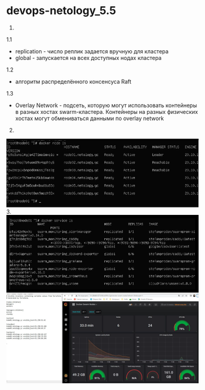 # devops-netology_5.5
1. 

1.1
- replication - число реплик задается вручную для кластера  
- global - запускается на всех доступных нодах кластера  

1.2  
- алгоритм распределённого консенсуса Raft  

1.3  
- Overlay Network - подсеть, которую могут использовать контейнеры в разных хостах swarm-кластера. Контейнеры на разных физических хостах могут обмениваться данными по overlay network  


2.  
![img_2.png](img_2.png)
3.
![img.png](img.png)  
![img_1.png](img_1.png)



